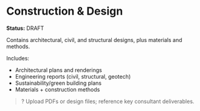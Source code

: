 # Construction & Design

**Status:** DRAFT

Contains architectural, civil, and structural designs, plus materials and methods.

Includes:
- Architectural plans and renderings
- Engineering reports (civil, structural, geotech)
- Sustainability/green building plans
- Materials + construction methods

> ? Upload PDFs or design files; reference key consultant deliverables.
